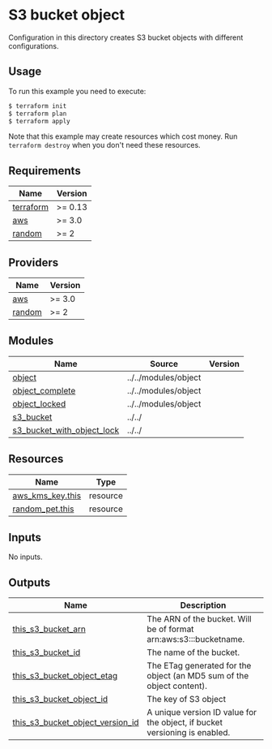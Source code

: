# S3 bucket object

Configuration in this directory creates S3 bucket objects with different configurations.

## Usage

To run this example you need to execute:

```bash
$ terraform init
$ terraform plan
$ terraform apply
```

Note that this example may create resources which cost money. Run `terraform destroy` when you don't need these resources.

<!-- BEGINNING OF PRE-COMMIT-TERRAFORM DOCS HOOK -->
## Requirements

| Name | Version |
|------|---------|
| <a name="requirement_terraform"></a> [terraform](#requirement\_terraform) | >= 0.13 |
| <a name="requirement_aws"></a> [aws](#requirement\_aws) | >= 3.0 |
| <a name="requirement_random"></a> [random](#requirement\_random) | >= 2 |

## Providers

| Name | Version |
|------|---------|
| <a name="provider_aws"></a> [aws](#provider\_aws) | >= 3.0 |
| <a name="provider_random"></a> [random](#provider\_random) | >= 2 |

## Modules

| Name | Source | Version |
|------|--------|---------|
| <a name="module_object"></a> [object](#module\_object) | ../../modules/object |  |
| <a name="module_object_complete"></a> [object\_complete](#module\_object\_complete) | ../../modules/object |  |
| <a name="module_object_locked"></a> [object\_locked](#module\_object\_locked) | ../../modules/object |  |
| <a name="module_s3_bucket"></a> [s3\_bucket](#module\_s3\_bucket) | ../../ |  |
| <a name="module_s3_bucket_with_object_lock"></a> [s3\_bucket\_with\_object\_lock](#module\_s3\_bucket\_with\_object\_lock) | ../../ |  |

## Resources

| Name | Type |
|------|------|
| [aws_kms_key.this](https://registry.terraform.io/providers/hashicorp/aws/latest/docs/resources/kms_key) | resource |
| [random_pet.this](https://registry.terraform.io/providers/hashicorp/random/latest/docs/resources/pet) | resource |

## Inputs

No inputs.

## Outputs

| Name | Description |
|------|-------------|
| <a name="output_this_s3_bucket_arn"></a> [this\_s3\_bucket\_arn](#output\_this\_s3\_bucket\_arn) | The ARN of the bucket. Will be of format arn:aws:s3:::bucketname. |
| <a name="output_this_s3_bucket_id"></a> [this\_s3\_bucket\_id](#output\_this\_s3\_bucket\_id) | The name of the bucket. |
| <a name="output_this_s3_bucket_object_etag"></a> [this\_s3\_bucket\_object\_etag](#output\_this\_s3\_bucket\_object\_etag) | The ETag generated for the object (an MD5 sum of the object content). |
| <a name="output_this_s3_bucket_object_id"></a> [this\_s3\_bucket\_object\_id](#output\_this\_s3\_bucket\_object\_id) | The key of S3 object |
| <a name="output_this_s3_bucket_object_version_id"></a> [this\_s3\_bucket\_object\_version\_id](#output\_this\_s3\_bucket\_object\_version\_id) | A unique version ID value for the object, if bucket versioning is enabled. |
<!-- END OF PRE-COMMIT-TERRAFORM DOCS HOOK -->
